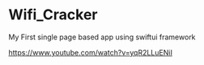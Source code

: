 # Wifi_Cracker

My First single page based app using swiftui framework

https://www.youtube.com/watch?v=yqR2LLuENiI
